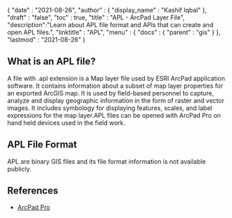 {
  "date" : "2021-08-26",
  "author" : {
    "display_name" : "Kashif Iqbal"
  },
  "draft" : "false",
  "toc" : true,
  "title" : "APL - ArcPad Layer File",
  "description":"Learn about APL file format and APIs that can create and open APL files.",
  "linktitle" : "APL",
  "menu" : {
    "docs" : {
      "parent" : "gis"
    }
  },
  "lastmod" : "2021-08-26"
}

## What is an APL file?

A file with .apl extension is a Map layer file used by ESRI ArcPad application software. It contains information about a subset of map layer properties for an exported ArcGIS map. It is used by field-based personnel to capture, analyze and display geographic information in the form of raster and vector images. It includes symbology for displaying features, scales, and label expressions for the map layer.APL files can be opened with ArcPad Pro on hand held devices used in the field work.

## APL File Format

APL are binary GIS files and its file format information is not available publicly. 


## References ##

* [ArcPad Pro](https://www.esri.com/content/dam/esrisites/sitecore-archive/Files/Pdfs/library/brochures/pdfs/arcpadbro.pdf)
